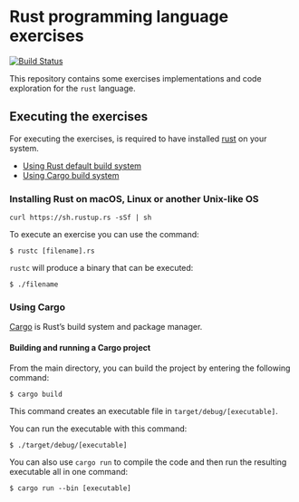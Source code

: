 # Rust programming language exercises

[![Build Status](https://travis-ci.org/peterpalau/rust-exercises.svg?branch=master)](https://travis-ci.org/peterpalau/rust-exercises)

This repository contains some exercises implementations and code exploration for the `rust` language.

## Executing the exercises

For executing the exercises, is required to have installed [rust](https://www.rust-lang.org/tools/install) on your system.

- [Using Rust default build system](#installing-rust-on-macos-linux-or-another-unix-like-os)
- [Using Cargo build system](#using-cargo)

### Installing Rust on macOS, Linux or another Unix-like OS

```
curl https://sh.rustup.rs -sSf | sh
```

To execute an exercise you can use the command:

```
$ rustc [filename].rs
```

`rustc` will produce a binary that can be executed:

```
$ ./filename
```


### Using Cargo

[Cargo](https://doc.rust-lang.org/book/ch01-01-installation.html#installation) is Rust’s build system and package manager.

#### Building and running a Cargo project

From the main directory, you can build the project by entering the following command:

```
$ cargo build
```

This command creates an executable file in `target/debug/[executable]`.

You can run the executable with this command:

```
$ ./target/debug/[executable]
```

You can also use `cargo run` to compile the code and then run the resulting executable all in one command:

```
$ cargo run --bin [executable]
```
